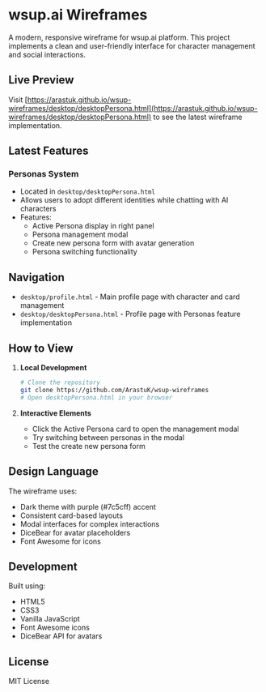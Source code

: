 # wsup.ai Wireframes

A modern, responsive wireframe for wsup.ai platform. This project implements a clean and user-friendly interface for character management and social interactions.

## Live Preview

Visit [https://arastuk.github.io/wsup-wireframes/desktop/desktopPersona.html](https://arastuk.github.io/wsup-wireframes/desktop/desktopPersona.html) to see the latest wireframe implementation.

## Latest Features

### Personas System
- Located in `desktop/desktopPersona.html`
- Allows users to adopt different identities while chatting with AI characters
- Features:
  - Active Persona display in right panel
  - Persona management modal
  - Create new persona form with avatar generation
  - Persona switching functionality

## Navigation

- `desktop/profile.html` - Main profile page with character and card management
- `desktop/desktopPersona.html` - Profile page with Personas feature implementation

## How to View

1. **Local Development**
   ```bash
   # Clone the repository
   git clone https://github.com/ArastuK/wsup-wireframes
   # Open desktopPersona.html in your browser
   ```

2. **Interactive Elements**
   - Click the Active Persona card to open the management modal
   - Try switching between personas in the modal
   - Test the create new persona form

## Design Language

The wireframe uses:
- Dark theme with purple (#7c5cff) accent
- Consistent card-based layouts
- Modal interfaces for complex interactions
- DiceBear for avatar placeholders
- Font Awesome for icons

## Development

Built using:
- HTML5
- CSS3
- Vanilla JavaScript
- Font Awesome icons
- DiceBear API for avatars

## License

MIT License 